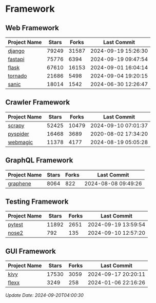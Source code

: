 # Framework

## Web Framework
| Project Name | Stars | Forks | Last Commit |
| ------------ | ----- | ----- | ----------- |
| [django](https://github.com/django/django) | 79249 | 31587 | 2024-09-19 15:26:30 |
| [fastapi](https://github.com/fastapi/fastapi) | 75776 | 6394 | 2024-09-19 09:47:54 |
| [flask](https://github.com/pallets/flask) | 67610 | 16153 | 2024-09-01 16:04:14 |
| [tornado](https://github.com/tornadoweb/tornado) | 21686 | 5498 | 2024-09-04 19:20:15 |
| [sanic](https://github.com/sanic-org/sanic) | 18014 | 1542 | 2024-06-30 12:26:47 |

## Crawler Framework
| Project Name | Stars | Forks | Last Commit |
| ------------ | ----- | ----- | ----------- |
| [scrapy](https://github.com/scrapy/scrapy) | 52425 | 10479 | 2024-09-10 07:01:37 |
| [pyspider](https://github.com/binux/pyspider) | 16468 | 3689 | 2020-08-02 17:34:20 |
| [webmagic](https://github.com/code4craft/webmagic) | 11378 | 4177 | 2024-08-19 05:05:28 |

## GraphQL Framework
| Project Name | Stars | Forks | Last Commit |
| ------------ | ----- | ----- | ----------- |
| [graphene](https://github.com/graphql-python/graphene) | 8064 | 822 | 2024-08-08 09:49:26 |

## Testing Framework
| Project Name | Stars | Forks | Last Commit |
| ------------ | ----- | ----- | ----------- |
| [pytest](https://github.com/pytest-dev/pytest) | 11892 | 2651 | 2024-09-19 13:59:54 |
| [nose2](https://github.com/nose-devs/nose2) | 792 | 135 | 2024-09-10 12:57:20 |

## GUI Framework
| Project Name | Stars | Forks | Last Commit |
| ------------ | ----- | ----- | ----------- |
| [kivy](https://github.com/kivy/kivy) | 17530 | 3059 | 2024-09-17 20:20:11 |
| [flexx](https://github.com/flexxui/flexx) | 3249 | 258 | 2024-01-06 22:16:26 |

*Update Date: 2024-09-20T04:00:30*